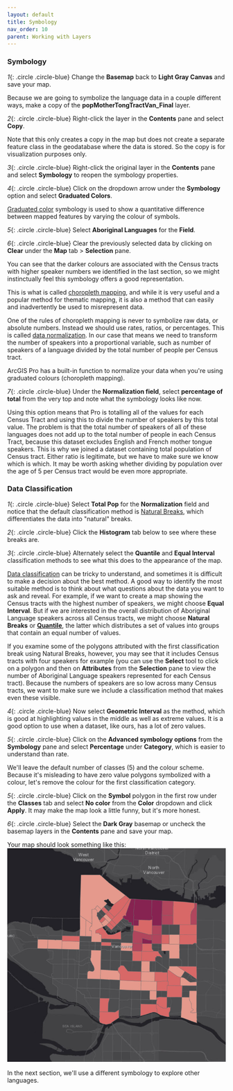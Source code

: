 ```yaml
---
layout: default
title: Symbology
nav_order: 10
parent: Working with Layers
---
```


### Symbology
*1*{: .circle .circle-blue} Change the **Basemap** back to **Light Gray Canvas** and save your map.

Because we are going to symbolize the language data in a couple different ways, make a copy of the **popMotherTongTractVan_Final** layer.

*2*{: .circle .circle-blue} Right-click the layer in the **Contents** pane and select **Copy**.

Note that this only creates a copy in the map but does not create a separate feature class in the geodatabase where the data is stored. So the copy is for visualization purposes only.

*3*{: .circle .circle-blue} Right-click the original layer in the **Contents** pane and select **Symbology** to reopen the symbology properties.

*4*{: .circle .circle-blue} Click on the dropdown arrow under the **Symbology** option and select **Graduated Colors**.

[Graduated color](https://pro.arcgis.com/en/pro-app/help/mapping/layer-properties/graduated-colors.htm) symbology is used to show a quantitative difference between mapped features by varying the colour of symbols.

*5*{: .circle .circle-blue} Select **Aboriginal Languages** for the **Field**.

*6*{: .circle .circle-blue} Clear the previously selected data by clicking on **Clear** under the **Map** tab > **Selection** pane.

You can see that the darker colours are associated with the Census tracts with higher speaker numbers we identified in the last section, so we might instinctually feel this symbology offers a good representation.

This is what is called [choropleth mapping](http://wiki.gis.com/wiki/index.php/Choropleth_map), and while it is very useful and a popular method for thematic mapping, it is also a method that can easily and inadvertently be used to misrepresent data.

One of the rules of choropleth mapping is never to symbolize raw data, or absolute numbers. Instead we should use rates, ratios, or percentages. This is called [data normalization](https://web.mit.edu/11.188/www/labs/lab3/normalize_arcgis.pdf). In our case that means we need to transform the number of speakers into a proportional variable, such as number of speakers of a language divided by the total number of people per Census tract.

ArcGIS Pro has a built-in function to normalize your data when you're using graduated colours (choropleth mapping).

*7*{: .circle .circle-blue} Under the **Normalization field**, select **percentage of total** from the very top and note what the symbology looks like now.

Using this option means that Pro is totalling all of the values for each Census Tract and using this to divide the number of speakers by this total value. The problem is that the total number of speakers of all of these languages does not add up to the total number of people in each Census Tract, because this dataset excludes English and French mother tongue speakers. This is why we joined a dataset containing total population of Census tract. Either ratio is legitimate, but we have to make sure we know which is which. It may be worth asking whether dividing by population over the age of 5 per Census tract would be even more appropriate.

### Data Classification

*1*{: .circle .circle-blue} Select **Total Pop** for the **Normalization** field and notice that the default classification method is [Natural Breaks](http://wiki.gis.com/wiki/index.php/Jenks_Natural_Breaks_Classification), which differentiates the data into "natural" breaks.

*2*{: .circle .circle-blue} Click the **Histogram** tab below to see where these breaks are.

*3*{: .circle .circle-blue} Alternately select the **Quantile** and **Equal Interval** classification methods to see what this does to the appearance of the map.

[Data classification](https://pro.arcgis.com/en/pro-app/latest/help/mapping/layer-properties/data-classification-methods.htm) can be tricky to understand, and sometimes it is difficult to make a decision about the best method. A good way to identify the most suitable method is to think about what questions about the data you want to ask and reveal. For example, if we want to create a map showing the Census tracts with the highest number of speakers, we might choose **Equal Interval**. But if we are interested in the overall distribution of Aboriginal Language speakers across all Census tracts, we might choose **Natural Breaks** or [**Quantile**](http://wiki.gis.com/wiki/index.php/Quantile), the latter which distributes a set of values into groups that contain an equal number of values.

If you examine some of the polygons attributed with the first classification break using Natural Breaks, however, you may see that it includes Census tracts with four speakers for example (you can use the **Select** tool to click on a polygon and then on **Attributes** from the **Selection** pane to view the number of Aboriginal Language speakers represented for each Census tract). Because the numbers of speakers are so low across many Census tracts, we want to make sure we include a classification method that makes even these visible.

*4*{: .circle .circle-blue} Now select **Geometric Interval** as the method, which is good at highlighting values in the middle as well as extreme values. It is a good option to use when a dataset, like ours, has a lot of zero values.

*5*{: .circle .circle-blue} Click on the **Advanced symbology options** from the **Symbology** pane and select **Percentage** under **Category**, which is easier to understand than rate.

We'll leave the default number of classes (5) and the colour scheme. Because it's misleading to have zero value polygons symbolized with a colour, let's remove the colour for the first classification category.

*5*{: .circle .circle-blue} Click on the **Symbol** polygon in the first row under the **Classes** tab and select **No color** from the **Color** dropdown and click **Apply**. It may make the map look a little funny, but it's more honest.

*6*{: .circle .circle-blue} Select the **Dark Gray** basemap or uncheck the basemap layers in the **Contents** pane and save your map.

Your map should look something like this:
![chloropleth.jpg](../images/2021-03-07_15-57-42.jpg)

In the next section, we'll use a different symbology to explore other languages.
